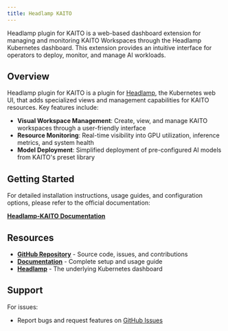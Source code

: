 ```yaml
---
title: Headlamp KAITO
---
```


Headlamp plugin for KAITO is a web-based dashboard extension for managing and monitoring KAITO Workspaces through the Headlamp Kubernetes dashboard. This extension provides an intuitive interface for operators to deploy, monitor, and manage AI workloads.

## Overview

Headlamp plugin for KAITO is a plugin for [Headlamp](https://headlamp.dev/), the Kubernetes web UI, that adds specialized views and management capabilities for KAITO resources. Key features include:

- **Visual Workspace Management**: Create, view, and manage KAITO workspaces through a user-friendly interface
- **Resource Monitoring**: Real-time visibility into GPU utilization, inference metrics, and system health
- **Model Deployment**: Simplified deployment of pre-configured AI models from KAITO's preset library

## Getting Started

For detailed installation instructions, usage guides, and configuration options, please refer to the official documentation:

**[Headlamp-KAITO Documentation](https://kaito-project.github.io/headlamp-kaito/)**

## Resources

- **[GitHub Repository](https://github.com/kaito-project/headlamp-kaito)** - Source code, issues, and contributions
- **[Documentation](https://kaito-project.github.io/headlamp-kaito/)** - Complete setup and usage guide
- **[Headlamp](https://headlamp.dev/)** - The underlying Kubernetes dashboard

## Support

For issues:
- Report bugs and request features on [GitHub Issues](https://github.com/kaito-project/headlamp-kaito/issues)
